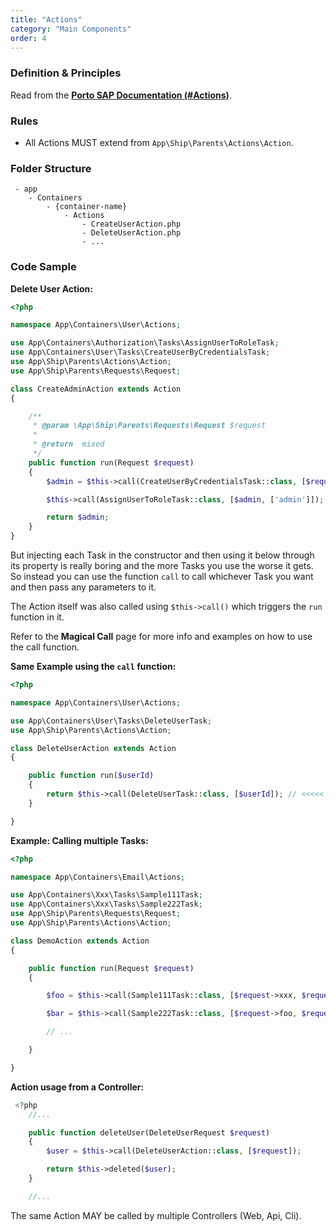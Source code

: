 ```yaml
---
title: "Actions"
category: "Main Components"
order: 4
---
```


### Definition & Principles

Read from the [**Porto SAP Documentation (#Actions)**](https://github.com/Mahmoudz/Porto#Actions).

### Rules

- All Actions MUST extend from `App\Ship\Parents\Actions\Action`.

### Folder Structure

```
 - app
    - Containers
        - {container-name}
            - Actions
                - CreateUserAction.php
                - DeleteUserAction.php
                - ...
```

### Code Sample

**Delete User Action:** 

```php
<?php

namespace App\Containers\User\Actions;

use App\Containers\Authorization\Tasks\AssignUserToRoleTask;
use App\Containers\User\Tasks\CreateUserByCredentialsTask;
use App\Ship\Parents\Actions\Action;
use App\Ship\Parents\Requests\Request;

class CreateAdminAction extends Action
{

    /**
     * @param \App\Ship\Parents\Requests\Request $request
     *
     * @return  mixed
     */
    public function run(Request $request)
    {
        $admin = $this->call(CreateUserByCredentialsTask::class, [$request->email, $request->password, $request->name]);

        $this->call(AssignUserToRoleTask::class, [$admin, ['admin']]);

        return $admin;
    }
}

```

But injecting each Task in the constructor and then using it below through its property is really boring and the more Tasks you use the worse it gets. So instead you can use the function `call` to call whichever Task you want and then pass any parameters to it.


The Action itself was also called using `$this->call()` which triggers the `run` function in it. 


Refer to the **Magical Call** page for more info and examples on how to use the call function.



**Same Example using the `call` function:** 

	 
```php
<?php

namespace App\Containers\User\Actions;

use App\Containers\User\Tasks\DeleteUserTask;
use App\Ship\Parents\Actions\Action;

class DeleteUserAction extends Action
{

    public function run($userId)
    {
        return $this->call(DeleteUserTask::class, [$userId]); // <<<<<
    }

}
```
	

**Example: Calling multiple Tasks:** 

```php
<?php

namespace App\Containers\Email\Actions;

use App\Containers\Xxx\Tasks\Sample111Task;
use App\Containers\Xxx\Tasks\Sample222Task;
use App\Ship\Parents\Requests\Request;
use App\Ship\Parents\Actions\Action;

class DemoAction extends Action
{

    public function run(Request $request)
    {

        $foo = $this->call(Sample111Task::class, [$request->xxx, $request->yyy]);

        $bar = $this->call(Sample222Task::class, [$request->foo, $request->zzz]);

        // ...

    }

}

```
	 

**Action usage from a Controller:** 

```php
 <?php
    //...

    public function deleteUser(DeleteUserRequest $request)
    {
        $user = $this->call(DeleteUserAction::class, [$request]);

        return $this->deleted($user);
    }

    //...
```

The same Action MAY be called by multiple Controllers (Web, Api, Cli).

